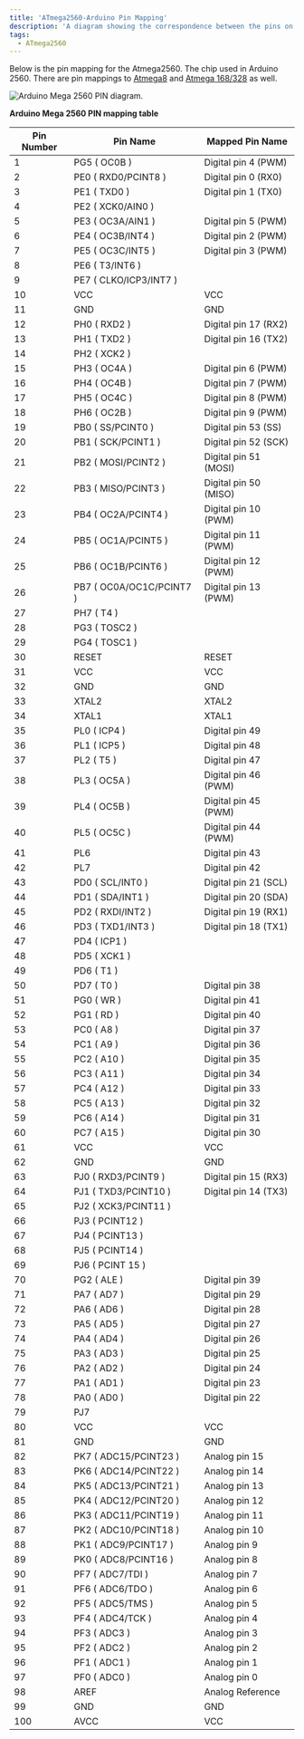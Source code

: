 ```yaml
---
title: 'ATmega2560-Arduino Pin Mapping'
description: 'A diagram showing the correspondence between the pins on an Arduino board and those of the ATmega2560 microcontroller.'
tags:
  - ATmega2560
---
```


Below is the pin mapping for the Atmega2560. The chip used in Arduino 2560. There are pin mappings to [Atmega8](/hacking/hardware/PinMapping) and [Atmega 168/328](hacking/hardware/PinMapping168) as well.

![Arduino Mega 2560 PIN diagram.](./assets/PinMap2560big_Rev2.png)

**Arduino Mega 2560 PIN mapping table**

| Pin Number | Pin Name                 | Mapped Pin Name       |
| ---------- | ------------------------ | --------------------- |
| 1          | PG5 ( OC0B )             | Digital pin 4 (PWM)   |
| 2          | PE0 ( RXD0/PCINT8 )      | Digital pin 0 (RX0)   |
| 3          | PE1 ( TXD0 )             | Digital pin 1 (TX0)   |
| 4          | PE2 ( XCK0/AIN0 )        |                       |
| 5          | PE3 ( OC3A/AIN1 )        | Digital pin 5 (PWM)   |
| 6          | PE4 ( OC3B/INT4 )        | Digital pin 2 (PWM)   |
| 7          | PE5 ( OC3C/INT5 )        | Digital pin 3 (PWM)   |
| 8          | PE6 ( T3/INT6 )          |                       |
| 9          | PE7 ( CLKO/ICP3/INT7 )   |
| 10         | VCC                      | VCC                   |
| 11         | GND                      | GND                   |
| 12         | PH0 ( RXD2 )             | Digital pin 17 (RX2)  |
| 13         | PH1 ( TXD2 )             | Digital pin 16 (TX2)  |
| 14         | PH2 ( XCK2 )             |                       |
| 15         | PH3 ( OC4A )             | Digital pin 6 (PWM)   |
| 16         | PH4 ( OC4B )             | Digital pin 7 (PWM)   |
| 17         | PH5 ( OC4C )             | Digital pin 8 (PWM)   |
| 18         | PH6 ( OC2B )             | Digital pin 9 (PWM)   |
| 19         | PB0 ( SS/PCINT0 )        | Digital pin 53 (SS)   |
| 20         | PB1 ( SCK/PCINT1 )       | Digital pin 52 (SCK)  |
| 21         | PB2 ( MOSI/PCINT2 )      | Digital pin 51 (MOSI) |
| 22         | PB3 ( MISO/PCINT3 )      | Digital pin 50 (MISO) |
| 23         | PB4 ( OC2A/PCINT4 )      | Digital pin 10 (PWM)  |
| 24         | PB5 ( OC1A/PCINT5 )      | Digital pin 11 (PWM)  |
| 25         | PB6 ( OC1B/PCINT6 )      | Digital pin 12 (PWM)  |
| 26         | PB7 ( OC0A/OC1C/PCINT7 ) | Digital pin 13 (PWM)  |
| 27         | PH7 ( T4 )               |                       |
| 28         | PG3 ( TOSC2 )            |                       |
| 29         | PG4 ( TOSC1 )            |                       |
| 30         | RESET                    | RESET                 |
| 31         | VCC                      | VCC                   |
| 32         | GND                      | GND                   |
| 33         | XTAL2                    | XTAL2                 |
| 34         | XTAL1                    | XTAL1                 |
| 35         | PL0 ( ICP4 )             | Digital pin 49        |
| 36         | PL1 ( ICP5 )             | Digital pin 48        |
| 37         | PL2 ( T5 )               | Digital pin 47        |
| 38         | PL3 ( OC5A )             | Digital pin 46 (PWM)  |
| 39         | PL4 ( OC5B )             | Digital pin 45 (PWM)  |
| 40         | PL5 ( OC5C )             | Digital pin 44 (PWM)  |
| 41         | PL6                      | Digital pin 43        |
| 42         | PL7                      | Digital pin 42        |
| 43         | PD0 ( SCL/INT0 )         | Digital pin 21 (SCL)  |
| 44         | PD1 ( SDA/INT1 )         | Digital pin 20 (SDA)  |
| 45         | PD2 ( RXDI/INT2 )        | Digital pin 19 (RX1)  |
| 46         | PD3 ( TXD1/INT3 )        | Digital pin 18 (TX1)  |
| 47         | PD4 ( ICP1 )             |                       |
| 48         | PD5 ( XCK1 )             |                       |
| 49         | PD6 ( T1 )               |                       |
| 50         | PD7 ( T0 )               | Digital pin 38        |
| 51         | PG0 ( WR )               | Digital pin 41        |
| 52         | PG1 ( RD )               | Digital pin 40        |
| 53         | PC0 ( A8 )               | Digital pin 37        |
| 54         | PC1 ( A9 )               | Digital pin 36        |
| 55         | PC2 ( A10 )              | Digital pin 35        |
| 56         | PC3 ( A11 )              | Digital pin 34        |
| 57         | PC4 ( A12 )              | Digital pin 33        |
| 58         | PC5 ( A13 )              | Digital pin 32        |
| 59         | PC6 ( A14 )              | Digital pin 31        |
| 60         | PC7 ( A15 )              | Digital pin 30        |
| 61         | VCC                      | VCC                   |
| 62         | GND                      | GND                   |
| 63         | PJ0 ( RXD3/PCINT9 )      | Digital pin 15 (RX3)  |
| 64         | PJ1 ( TXD3/PCINT10 )     | Digital pin 14 (TX3)  |
| 65         | PJ2 ( XCK3/PCINT11 )     |                       |
| 66         | PJ3 ( PCINT12 )          |                       |
| 67         | PJ4 ( PCINT13 )          |                       |
| 68         | PJ5 ( PCINT14 )          |                       |
| 69         | PJ6 ( PCINT 15 )         |                       |
| 70         | PG2 ( ALE )              | Digital pin 39        |
| 71         | PA7 ( AD7 )              | Digital pin 29        |
| 72         | PA6 ( AD6 )              | Digital pin 28        |
| 73         | PA5 ( AD5 )              | Digital pin 27        |
| 74         | PA4 ( AD4 )              | Digital pin 26        |
| 75         | PA3 ( AD3 )              | Digital pin 25        |
| 76         | PA2 ( AD2 )              | Digital pin 24        |
| 77         | PA1 ( AD1 )              | Digital pin 23        |
| 78         | PA0 ( AD0 )              | Digital pin 22        |
| 79         | PJ7                      |                       |
| 80         | VCC                      | VCC                   |
| 81         | GND                      | GND                   |
| 82         | PK7 ( ADC15/PCINT23 )    | Analog pin 15         |
| 83         | PK6 ( ADC14/PCINT22 )    | Analog pin 14         |
| 84         | PK5 ( ADC13/PCINT21 )    | Analog pin 13         |
| 85         | PK4 ( ADC12/PCINT20 )    | Analog pin 12         |
| 86         | PK3 ( ADC11/PCINT19 )    | Analog pin 11         |
| 87         | PK2 ( ADC10/PCINT18 )    | Analog pin 10         |
| 88         | PK1 ( ADC9/PCINT17 )     | Analog pin 9          |
| 89         | PK0 ( ADC8/PCINT16 )     | Analog pin 8          |
| 90         | PF7 ( ADC7/TDI )         | Analog pin 7          |
| 91         | PF6 ( ADC6/TDO )         | Analog pin 6          |
| 92         | PF5 ( ADC5/TMS )         | Analog pin 5          |
| 93         | PF4 ( ADC4/TCK )         | Analog pin 4          |
| 94         | PF3 ( ADC3 )             | Analog pin 3          |
| 95         | PF2 ( ADC2 )             | Analog pin 2          |
| 96         | PF1 ( ADC1 )             | Analog pin 1          |
| 97         | PF0 ( ADC0 )             | Analog pin 0          |
| 98         | AREF                     | Analog Reference      |
| 99         | GND                      | GND                   |
| 100        | AVCC                     | VCC                   |
